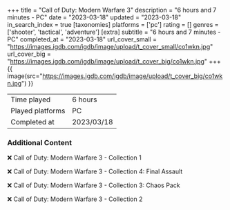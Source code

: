 +++
title = "Call of Duty: Modern Warfare 3"
description = "6 hours and 7 minutes - PC"
date = "2023-03-18"
updated = "2023-03-18"
in_search_index = true
[taxonomies]
platforms = ['pc']
rating = []
genres = ['shooter', 'tactical', 'adventure']
[extra]
subtitle = "6 hours and 7 minutes - PC"
completed_at = "2023-03-18"
url_cover_small = "https://images.igdb.com/igdb/image/upload/t_cover_small/co1wkn.jpg"
url_cover_big = "https://images.igdb.com/igdb/image/upload/t_cover_big/co1wkn.jpg"
+++
{{ image(src="https://images.igdb.com/igdb/image/upload/t_cover_big/co1wkn.jpg") }}

|              |            |
| ------------ | ---------- |
| Time played  | 6 hours |
| Played platforms    | PC |
| Completed at | 2023/03/18 |



### Additional Content


❌ Call of Duty: Modern Warfare 3 - Collection 1

❌ Call of Duty: Modern Warfare 3 - Collection 4: Final Assault

❌ Call of Duty: Modern Warfare 3 - Collection 3: Chaos Pack

❌ Call of Duty: Modern Warfare 3 - Collection 2
